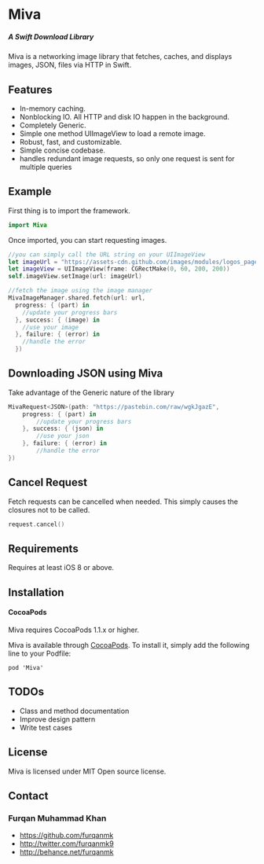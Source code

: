 # Miva
##### A Swift Download Library

Miva is a networking image library that fetches, caches, and displays images, JSON, files via HTTP in Swift.

## Features

- In-memory caching.
- Nonblocking IO. All HTTP and disk IO happen in the background.
- Completely Generic.
- Simple one method UIImageView to load a remote image.
- Robust, fast, and customizable.
- Simple concise codebase.
- handles redundant image requests, so only one request is sent for multiple queries

## Example

First thing is to import the framework.

```swift
import Miva
```

Once imported, you can start requesting images.

```swift
//you can simply call the URL string on your UIImageView
let imageUrl = "https://assets-cdn.github.com/images/modules/logos_page/GitHub-Mark.png"
let imageView = UIImageView(frame: CGRectMake(0, 60, 200, 200))
self.imageView.setImage(url: imageUrl)

//fetch the image using the image manager
MivaImageManager.shared.fetch(url: url,
  progress: { (part) in
    //update your progress bars
  }, success: { (image) in
    //use your image
  }, failure: { (error) in
    //handle the error
  })
```

## Downloading JSON using Miva
Take advantage of the Generic nature of the library
```swift
MivaRequest<JSON>(path: "https://pastebin.com/raw/wgkJgazE",
    progress: { (part) in
        //update your progress bars
    }, success: { (json) in
        //use your json
    }, failure: { (error) in
        //handle the error
})
```

## Cancel Request
Fetch requests can be cancelled when needed. This simply causes the closures not to be called.
```swift
request.cancel()
```

## Requirements

Requires at least iOS 8 or above.

## Installation

#### CocoaPods

Miva requires CocoaPods 1.1.x or higher.

Miva is available through [CocoaPods](http://cocoapods.org). To install it, simply add the following line to your Podfile:

```
pod 'Miva'
```

## TODOs
- Class and method documentation
- Improve design pattern
- Write test cases

## License

Miva is licensed under MIT Open source license.

## Contact

### Furqan Muhammad Khan
* https://github.com/furqanmk
* http://twitter.com/furqanmk9
* http://behance.net/furqanmk

